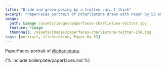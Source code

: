 ```yaml
---
title: "Bride and groom posing by a trolley car… I think"
excerpt: "PaperFaces portrait of @charlietuna drawn with Paper by 53 on an iPad."
image: 
  path: &image /assets/images/paperfaces-charlietuna-twitter.jpg 
  feature: *image
  thumbnail: /assets/images/paperfaces-charlietuna-twitter-150.jpg
tags: [portrait, illustration, Paper by 53]
---
```


PaperFaces portrait of [@charlietuna](http://twitter.com/charlietuna).

{% include boilerplate/paperfaces.md %}

